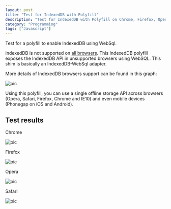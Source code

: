 ```yaml
---
layout: post
title: "Test for IndexedDB with Polyfill"
description: "Test for IndexedDB with Polyfill on Chrome, Firefox, Opera, Safari"
category: "Programming"
tags: ["Javascript"]
---
```


Test for a polyfill to enable IndexedDB using WebSql.

IndexedDB is not supported on <a href = "http://caniuse.com/#search=IndexedDB" target="_blank">all browsers</a>.
This IndexedDB polyfill exposes the IndexedDB API in unsupported browsers using WebSQL. This shim is basically an IndexedDB-WebSql adapter.

More details of IndexedDB browsers support can be found in this graph:

![pic](http://media-cache-ec0.pinimg.com/originals/d9/7b/b8/d97bb83436eb838b05e9ee213216be00.jpg)

Using this polyfill, you can use a single offline storage API across browsers (Opera, Safari, Firefox, Chrome and IE10) and even mobile devices (Phonegap on iOS and Android).

## Test results

Chrome

![pic](http://media-cache-ak0.pinimg.com/originals/6e/f5/09/6ef509f05185950bcad58887cb806dad.jpg)

Firefox

![pic](http://media-cache-ec0.pinimg.com/originals/eb/92/83/eb9283ed6789b74385dd674248971cb9.jpg)

Opera

![pic](http://media-cache-ak0.pinimg.com/736x/78/ad/8f/78ad8f1aeaf0d4f67b84f19af5f92934.jpg)

Safari

![pic](http://media-cache-ak0.pinimg.com/736x/85/c7/2a/85c72ae06cfbb64b1444e44da82d9c28.jpg)